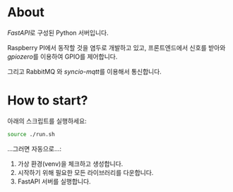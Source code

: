 # About
*FastAPI*로 구성된 Python 서버입니다.

Raspberry PI에서 동작할 것을 염두로 개발하고 있고, 프론트엔드에서 신호를 받아와 *gpiozero*를 이용하여 GPIO를 제어합니다.

그리고 RabbitMQ 와 *syncio-mqtt*를 이용해서 통신합니다.

# How to start?
아래의 스크립트를 실행하세요:
```sh
source ./run.sh
```
...그러면 자동으로...:
1. 가상 환경(venv)을 체크하고 생성합니다.
2. 시작하기 위해 필요한 모든 라이브러리를 다운합니다.
3. FastAPI 서버를 실행합니다.
